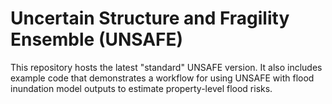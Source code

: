 # Uncertain Structure and Fragility Ensemble (UNSAFE)
This repository hosts the latest "standard" UNSAFE version. It also includes example code that demonstrates a workflow for using UNSAFE with flood inundation model outputs to estimate property-level flood risks.


